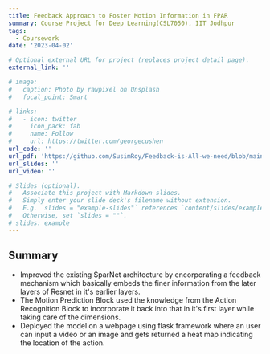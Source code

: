 ```yaml
---
title: Feedback Approach to Foster Motion Information in FPAR
summary: Course Project for Deep Learning(CSL7050), IIT Jodhpur
tags:
  - Coursework
date: '2023-04-02'

# Optional external URL for project (replaces project detail page).
external_link: ''

# image:
#   caption: Photo by rawpixel on Unsplash
#   focal_point: Smart

# links:
#   - icon: twitter
#     icon_pack: fab
#     name: Follow
#     url: https://twitter.com/georgecushen
url_code: ''
url_pdf: 'https://github.com/SusimRoy/Feedback-is-All-we-need/blob/main/B20AI061_B20AI043_DLOPS_PROJECT_REPORT.pdf'
url_slides: ''
url_video: ''

# Slides (optional).
#   Associate this project with Markdown slides.
#   Simply enter your slide deck's filename without extension.
#   E.g. `slides = "example-slides"` references `content/slides/example-slides.md`.
#   Otherwise, set `slides = ""`.
# slides: example
---
```


## Summary 
- Improved the existing SparNet architecture by encorporating a feedback mechanism which basically embeds the finer information from the later layers of Resnet in it's earlier layers.
- The Motion Prediction Block used the knowledge from the Action Recognition Block to incorporate it back into that in it's first layer while taking care of the dimensions. 
- Deployed the model on a webpage using flask framework where an user can input a video or an image and gets returned a heat map indicating the location of the action.